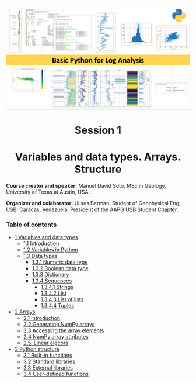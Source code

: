 <div class="cell markdown">

<img src="NB_images\portada.png" style="width:1000px" align="center">

<h1><center>Session 1</center></h1>

<h1><center>Variables and data types. Arrays. Structure</center></h1>

**Course creator and speaker:** Manuel David Soto. MSc in Geology,
University of Texas at Austin, USA.

**Organizer and colaborator:** Ulises Berman. Student of Geophysical Eng, USB, Caracas,
Venezuela. President of the AAPG USB Student Chapter.

<a  id="toc"></a>

<h3>Table of contents</h3>

  - [1 Variables and data types](#variables)
      - [1.1 Introduction](#intro)
      - [1.2 Variables in Python](#variables)
      - [1.3 Data types](#data_types)
          - [1.3.1 Numeric data type](#numeric_data_type)
          - [1.3.2 Boolean data type](#boolean_data_type)
          - [1.3.3 Dictionary](#dictionary)
          - [1.3.4 Sequences](#sequences)
              - [1.3.4.1 Strings](#strings)
              - [1.3.4.2 List](#lists)
              - [1.3.4.3 List of lists](#list_list)
              - [1.3.4.4 Tuples](#tuples)
  - [2 Arrays](#arrays)
      - [2.1 Introduction](#numpy_basics)
      - [2.2 Generating NumPy arrays](#creation1)  
      - [2.3 Accessing the array elements](#numpy_accesing)
      - [2.4 NumPy array attributes](#numpy_attributes)
      - [2.5. Linear algebra](#lineal_algebra)
  - [3 Python structure](#struc)
      - [3.1 Built-in functions](#bif)
      - [3.2 Standard libraries](#sl)  
      - [3.3 External libraries](#el)
      - [3.4 User-defined functions](#udf)

</div>
